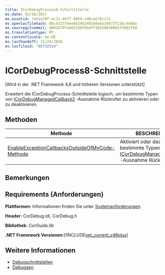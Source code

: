 ```yaml
---
title: ICorDebugProcess8-Schnittstelle
ms.date: 03/30/2017
ms.assetid: 7ab1a70f-ec11-46ff-8869-cd8ca679cc51
ms.openlocfilehash: 00c432374eeb82692492b8e6b10472f13bc44d6e
ms.sourcegitcommit: d8020797a6657d0fbbdff362b80300815f682f94
ms.translationtype: MT
ms.contentlocale: de-DE
ms.lasthandoff: 11/24/2020
ms.locfileid: "95732514"
---
```

# <a name="icordebugprocess8-interface"></a>ICorDebugProcess8-Schnittstelle

[Wird in der .NET Framework 4,6 und höheren Versionen unterstützt]  
  
 Erweitert die ICorDebugProcess-Schnittstelle logisch, um bestimmte Typen von [ICorDebugManagedCallback2](icordebugmanagedcallback2-interface.md) -Ausnahme Rückrufen zu aktivieren oder zu deaktivieren.  
  
## <a name="methods"></a>Methoden  
  
|Methode|BESCHREIBUNG|  
|------------|-----------------|  
|[EnableExceptionCallbacksOutsideOfMyCode-Methode](icordebugprocess8-enableexceptioncallbacksoutsideofmycode-method.md)|Aktiviert oder deaktiviert bestimmte Typen von [ICorDebugManagedCallback2](icordebugmanagedcallback2-interface.md) -Ausnahme Rückrufen.|  
  
## <a name="remarks"></a>Bemerkungen  
  
## <a name="requirements"></a>Requirements (Anforderungen)  

 **Plattformen:** Informationen finden Sie unter [Systemanforderungen](../../get-started/system-requirements.md).  
  
 **Header:** CorDebug.idl, CorDebug.h  
  
 **Bibliothek:** CorGuids.lib  
  
 **.NET Framework Versionen:**[!INCLUDE[net_current_v46plus](../../../../includes/net-current-v46plus-md.md)]  
  
## <a name="see-also"></a>Weitere Informationen

- [Debugschnittstellen](debugging-interfaces.md)
- [Debuggen](index.md)
